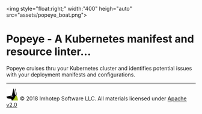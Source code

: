 <img style="float:right;" width:"400" heigh="auto" src="assets/popeye_boat.png">

# Popeye - A Kubernetes manifest and resource linter...

Popeye cruises thru your Kubernetes cluster and identifies potential issues
with your deployment manifests and configurations.



---

<img src="assets/imhotep_logo.png" width="32" height="auto"/> © 2018 Imhotep Software LLC.
All materials licensed under [Apache v2.0](http://www.apache.org/licenses/LICENSE-2.0)
